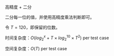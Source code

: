 高精度 + 二分

二分每一位的值，并使用高精度乘法判断即可。

令 $T = 120$，即保留的位数。

时间复杂度：$O(log_2^x + T \times log_2^{10} \times T^2)$ per test case

空间复杂度：$O(T)$ per test case
